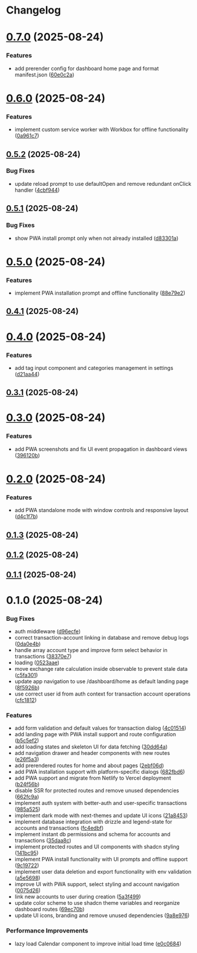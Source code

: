 # Changelog

# [0.7.0](https://github.com/FatahChan/finflow/compare/0.6.0...0.7.0) (2025-08-24)


### Features

* add prerender config for dashboard home page and format manifest.json ([60e0c2a](https://github.com/FatahChan/finflow/commit/60e0c2ac158406cee5e3c8fa6142396ce5698601))

# [0.6.0](https://github.com/FatahChan/finflow/compare/0.5.2...0.6.0) (2025-08-24)


### Features

* implement custom service worker with Workbox for offline functionality ([0a961c7](https://github.com/FatahChan/finflow/commit/0a961c7a610dde4efff359ddd6b655a3722a20b6))

## [0.5.2](https://github.com/FatahChan/finflow/compare/0.5.1...0.5.2) (2025-08-24)


### Bug Fixes

* update reload prompt to use defaultOpen and remove redundant onClick handler ([4cbf944](https://github.com/FatahChan/finflow/commit/4cbf9440a401e9235d11bb9c61425ec738452cc3))

## [0.5.1](https://github.com/FatahChan/finflow/compare/0.5.0...0.5.1) (2025-08-24)


### Bug Fixes

* show PWA install prompt only when not already installed ([d83301a](https://github.com/FatahChan/finflow/commit/d83301ad4dbe9a2143320e172f47b0f856588346))

# [0.5.0](https://github.com/FatahChan/finflow/compare/0.4.1...0.5.0) (2025-08-24)


### Features

* implement PWA installation prompt and offline functionality ([88e79e2](https://github.com/FatahChan/finflow/commit/88e79e2a4ee97c7f4f2c6e5454622238fb1fa1fc))

## [0.4.1](https://github.com/FatahChan/finflow/compare/0.4.0...0.4.1) (2025-08-24)

# [0.4.0](https://github.com/FatahChan/finflow/compare/0.3.1...0.4.0) (2025-08-24)


### Features

* add tag input component and categories management in settings ([d21aa44](https://github.com/FatahChan/finflow/commit/d21aa447d3c52923162f2865a031d9f2a3600543))

## [0.3.1](https://github.com/FatahChan/finflow/compare/0.3.0...0.3.1) (2025-08-24)

# [0.3.0](https://github.com/FatahChan/finflow/compare/0.2.0...0.3.0) (2025-08-24)


### Features

* add PWA screenshots and fix UI event propagation in dashboard views ([396120b](https://github.com/FatahChan/finflow/commit/396120bc7084fb7a25b074a6d4c662c672e248e0))

# [0.2.0](https://github.com/FatahChan/finflow/compare/0.1.3...0.2.0) (2025-08-24)


### Features

* add PWA standalone mode with window controls and responsive layout ([d4c1f7b](https://github.com/FatahChan/finflow/commit/d4c1f7b7e52aa0dc0689d21a8a202d8c472a0e74))

## [0.1.3](https://github.com/FatahChan/finflow/compare/0.1.2...0.1.3) (2025-08-24)

## [0.1.2](https://github.com/FatahChan/finflow/compare/0.1.0...0.1.2) (2025-08-24)

## [0.1.1](https://github.com/FatahChan/finflow/compare/0.1.0...0.1.1) (2025-08-24)

# 0.1.0 (2025-08-24)


### Bug Fixes

* auth middleware ([d96ecfe](https://github.com/FatahChan/finflow/commit/d96ecfe73b8a74ce64ec4466e9b6c09c979b407a))
* correct transaction-account linking in database and remove debug logs ([0da0e4b](https://github.com/FatahChan/finflow/commit/0da0e4bcffa63ba5fe51a1514425da9e14f548a3))
* handle array account type and improve form select behavior in transactions ([38370e7](https://github.com/FatahChan/finflow/commit/38370e7abe7edae06dcd54ba2916019b413d6085))
* loading ([0523aae](https://github.com/FatahChan/finflow/commit/0523aae25d3734ff2377e50113fc7a9239f350e7))
* move exchange rate calculation inside observable to prevent stale data ([c5fa301](https://github.com/FatahChan/finflow/commit/c5fa3014bd0b35092dbc371f1ed69adb99a60116))
* update app navigation to use /dashboard/home as default landing page ([8f5926b](https://github.com/FatahChan/finflow/commit/8f5926b62f2a94337c3e511f6f63f31ae96dabf0))
* use correct user id from auth context for transaction account operations ([cfc1812](https://github.com/FatahChan/finflow/commit/cfc18127e89dc75ea0d22d8557af8531d90d4d86))


### Features

* add form validation and default values for transaction dialog ([4c01514](https://github.com/FatahChan/finflow/commit/4c0151435bc0735b35a7df8c397fafa8dc36cab2))
* add landing page with PWA install support and route configuration ([b5c5ef2](https://github.com/FatahChan/finflow/commit/b5c5ef245616eaa03f254a7a9a8168e187726d68))
* add loading states and skeleton UI for data fetching ([30dd64a](https://github.com/FatahChan/finflow/commit/30dd64a0b4708a2c9ca21d3fa22701ecab19bcf6))
* add navigation drawer and header components with new routes ([e26f5a3](https://github.com/FatahChan/finflow/commit/e26f5a367173600e5587bc66168559dc36deded8))
* add prerendered routes for home and about pages ([2ebf06d](https://github.com/FatahChan/finflow/commit/2ebf06dfe7cba949dfa12b7356975bfb5a0b6b23))
* add PWA installation support with platform-specific dialogs ([682fbd6](https://github.com/FatahChan/finflow/commit/682fbd637525d5fb45fa9ca0af500417f3c3d733))
* add PWA support and migrate from Netlify to Vercel deployment ([b24f56b](https://github.com/FatahChan/finflow/commit/b24f56bffdf168ec20640c811db8c9adf395e864))
* disable SSR for protected routes and remove unused dependencies ([662fc9a](https://github.com/FatahChan/finflow/commit/662fc9ae713efe5195311eee10f4308ce6492cc5))
* implement auth system with better-auth and user-specific transactions ([985a525](https://github.com/FatahChan/finflow/commit/985a5259dc6c098b31d12436f16021d962032940))
* implement dark mode with next-themes and update UI icons ([21a8453](https://github.com/FatahChan/finflow/commit/21a845301d16f3d4229bba9099a72f8634715849))
* implement database integration with drizzle and legend-state for accounts and transactions ([fc4edbf](https://github.com/FatahChan/finflow/commit/fc4edbf9f93bdc56b58156daa133c31ce4877f07))
* implement instant db permissions and schema for accounts and transactions ([35daa8c](https://github.com/FatahChan/finflow/commit/35daa8c3e3145b88bf59bc24836e2e781246050e))
* implement protected routes and UI components with shadcn styling ([141bc95](https://github.com/FatahChan/finflow/commit/141bc95cdc579fc5ab17f2c912c5e430713ba4b5))
* implement PWA install functionality with UI prompts and offline support ([9c19722](https://github.com/FatahChan/finflow/commit/9c19722f33cb3483ef496c8b7d7298093a17b4e1))
* implement user data deletion and export functionality with env validation ([a5e5698](https://github.com/FatahChan/finflow/commit/a5e5698b92863aa5db73f045049ffea68ced2597))
* improve UI with PWA support, select styling and account navigation ([0075d26](https://github.com/FatahChan/finflow/commit/0075d26611f0db20d248c35ced375ab290d1db8d))
* link new accounts to user during creation ([5a3f499](https://github.com/FatahChan/finflow/commit/5a3f499afab1294b29ef102cbe591421e1644fbd))
* update color scheme to use shadcn theme variables and reorganize dashboard routes ([69ec70b](https://github.com/FatahChan/finflow/commit/69ec70b46818561c534861e16b7c497d5c20267f))
* update UI icons, branding and remove unused dependencies ([9a8e976](https://github.com/FatahChan/finflow/commit/9a8e97620a045dafcb2fc02e0ef4ffe717025086))


### Performance Improvements

* lazy load Calendar component to improve initial load time ([e0c0684](https://github.com/FatahChan/finflow/commit/e0c068460e934b69281606c169878e9ffd01df5d))
